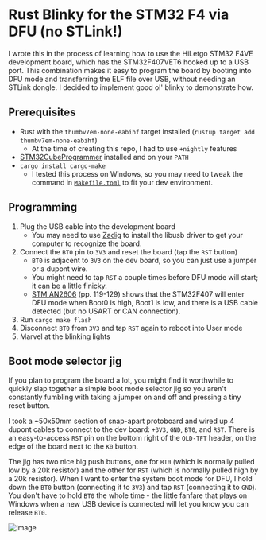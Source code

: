 # Rust Blinky for the STM32 F4 via DFU (no STLink!)
I wrote this in the process of learning how to use the HiLetgo STM32 F4VE
development board, which has the STM32F407VET6 hooked up to a USB port. This
combination makes it easy to program the board by booting into DFU mode and
transferring the ELF file over USB, without needing an STLink dongle. I 
decided to implement good ol' blinky to demonstrate how.

## Prerequisites
- Rust with the `thumbv7em-none-eabihf` target installed (`rustup target add thumbv7em-none-eabihf`)
  - At the time of creating this repo, I had to use `+nightly` features
- [STM32CubeProgrammer](https://www.st.com/en/development-tools/stm32cubeprog.html)
installed and on your `PATH`
- `cargo install cargo-make`
  - I tested this process on Windows, so you may need to tweak the command in 
  [`Makefile.toml`](./Makefile.toml) to fit your dev environment.


## Programming
1. Plug the USB cable into the development board
   - You may need to use [Zadig](https://zadig.akeo.ie/) to install the 
     libusb driver to get your computer to recognize the board. 
3. Connect the `BT0` pin to `3V3` and reset the board (tap the `RST`
   button)
   - `BT0` is adjacent to `3V3` on the dev board, so you can just use a 
     jumper or a dupont wire.
   - You might need to tap `RST` a couple times before DFU mode will start; it can
     be a little finicky.
   - [STM AN2606](https://www.st.com/resource/en/application_note/cd00167594-stm32-microcontroller-system-memory-boot-mode-stmicroelectronics.pdf)
     (pp. 119-129) shows that the STM32F407 will enter DFU mode when Boot0
     is high, Boot1 is low, and there is a USB cable detected (but no USART or
     CAN connection).
3. Run `cargo make flash`
4. Disconnect `BT0` from `3V3` and tap `RST` again to reboot into User mode
5. Marvel at the blinking lights

## Boot mode selector jig
If you plan to program the board a lot, you might find it worthwhile to
quickly slap together a simple boot mode selector jig so you aren't constantly
fumbling with taking a jumper on and off and pressing a tiny reset button.

I took a ~50x50mm section of snap-apart protoboard and wired up 4 dupont cables 
to connect to the dev board: `+3V3`, `GND`, `BT0`, and `RST`. There is an 
easy-to-access `RST` pin on the bottom right of the `OLD-TFT` header, on the edge
of the board next to the `K0` button. 

The jig has two nice big push buttons, one for `BT0` (which is normally pulled
low by a 20k resistor) and the other for `RST` (which is normally pulled high by 
a 20k resistor). When I want to enter the system boot mode for DFU, I hold down
the `BT0` button (connecting it to `3V3`) and tap `RST` (connecting it to `GND`).
You don't have to hold `BT0` the whole time - the little fanfare that plays on
Windows when a new USB device is connected will let you know you can release `BT0`.

![image](https://user-images.githubusercontent.com/89292/141735295-442d5c44-02bf-4f22-a772-0e768db576b5.png)

